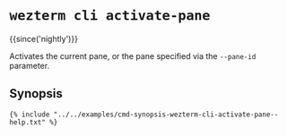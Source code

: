 # `wezterm cli activate-pane`

{{since('nightly')}}

Activates the current pane, or the pane specified via the `--pane-id`
parameter.

## Synopsis

```console
{% include "../../examples/cmd-synopsis-wezterm-cli-activate-pane--help.txt" %}
```
